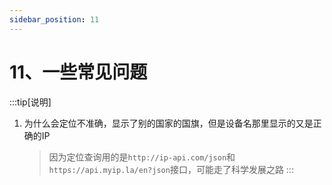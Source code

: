 ```yaml
---
sidebar_position: 11
---
```


# 11、一些常见问题

:::tip[说明]
1. 为什么会定位不准确，显示了别的国家的国旗，但是设备名那里显示的又是正确的IP
    >因为定位查询用的是`http://ip-api.com/json`和`https://api.myip.la/en?json`接口，可能走了科学发展之路
:::